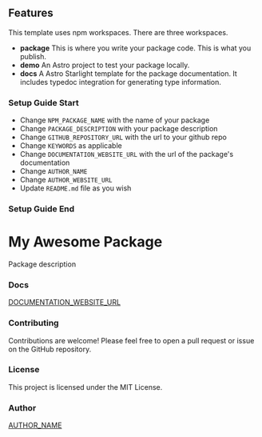 ## Features

This template uses npm workspaces. There are three workspaces.

- **package** This is where you write your package code. This is what you publish.
- **demo** An Astro project to test your package locally.
- **docs** A Astro Starlight template for the package documentation. It includes typedoc integration for generating type information.

### Setup Guide Start

- Change `NPM_PACKAGE_NAME` with the name of your package
- Change `PACKAGE_DESCRIPTION` with your package description
- Change `GITHUB_REPOSITORY_URL` with the url to your github repo
- Change `KEYWORDS` as applicable
- Change `DOCUMENTATION_WEBSITE_URL` with the url of the package's documentation
- Change `AUTHOR_NAME`
- Change `AUTHOR_WEBSITE_URL`
- Update `README.md` file as you wish

### Setup Guide End

# My Awesome Package

Package description

### Docs

[DOCUMENTATION_WEBSITE_URL](DOCUMENTATION_WEBSITE_URL)

### Contributing

Contributions are welcome! Please feel free to open a pull request or issue on the GitHub repository.

### License

This project is licensed under the MIT License.

### Author

[AUTHOR_NAME](AUTHOR_WEBSITE_URL)
